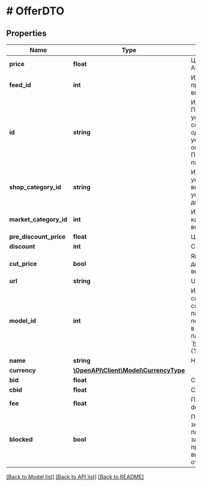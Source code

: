 # # OfferDTO

## Properties

Name | Type | Description | Notes
------------ | ------------- | ------------- | -------------
**price** | **float** | Цена предложения.  До версии 2.0 партнерского API у параметра был тип String. | [optional]
**feed_id** | **int** | Идентификатор прайс-листа, содержащего предложение.  Параметр доступен начиная с версии 2.0 партнерского API. | [optional]
**id** | **string** | Идентификатор предложения из прайс-листа.  Параметр выводится, если в прайс-листе задан уникальный идентификатор. Если в прайс-листе содержится несколько предложений с одинаковыми идентификаторами, параметр &#x60;id&#x60; указывается только для первого из них, для остальных параметры &#x60;id&#x60; и &#x60;feedId&#x60; не выводятся.  Параметр доступен начиная с версии 2.0 партнерского API. | [optional]
**shop_category_id** | **string** | Идентификатор категории предложения, указанный магазином в прайс-листе.  Параметр выводится только для предложений, у которых указана категория в прайс-листе.  Параметр доступен начиная с версии 2.0 партнерского API. | [optional]
**market_category_id** | **int** | Идентификатор категории предложения в дереве категорий Маркета. Параметр доступен начиная с версии 2.0 партнерского API. | [optional]
**pre_discount_price** | **float** | Цена предложения без скидки. | [optional]
**discount** | **int** | Скидка на предложение, в %. | [optional]
**cut_price** | **bool** | Является ли предложение уцененным:  * &#x60;true&#x60; — да. * &#x60;false&#x60; — нет.  Параметр доступен начиная с версии 2.58 партнерского API. | [optional]
**url** | **string** | URL-адрес предложения на сайте магазина. | [optional]
**model_id** | **int** | Идентификатор модели Маркета, с которой соотнесено предложение.  Если предложение не соотнесено ни с какой карточкой модели, то параметр &#x60;modelid&#x60; содержит значение &#x60;0&#x60;.  {% note info %}  Идентификатор модели присутствует в URL карточки модели в виде значения параметра &#x60;product&#x60;. Например: &#x60;https://market.yandex.ru/product/13584121&#x60;.  {% endnote %} |
**name** | **string** | Наименование предложения. | [optional]
**currency** | [**\OpenAPI\Client\Model\CurrencyType**](CurrencyType.md) |  | [optional]
**bid** | **float** | Ставка на клик. deprecated. | [optional]
**cbid** | **float** | Ставка на клик. deprecated. | [optional]
**fee** | **float** | Процент комиссии на товар при продаже по CPA. deprecated. | [optional]
**blocked** | **bool** | Признак блокировки предложения. Возможные значения: * &#x60;false&#x60; — предложение активно, параметр не выводится. * &#x60;true&#x60; — предложение заблокировано. Параметр выводится, если предложение заблокировано и не попадает в выдачу Маркета. Это может произойти из-за отключения магазина. | [optional]

[[Back to Model list]](../../README.md#models) [[Back to API list]](../../README.md#endpoints) [[Back to README]](../../README.md)
